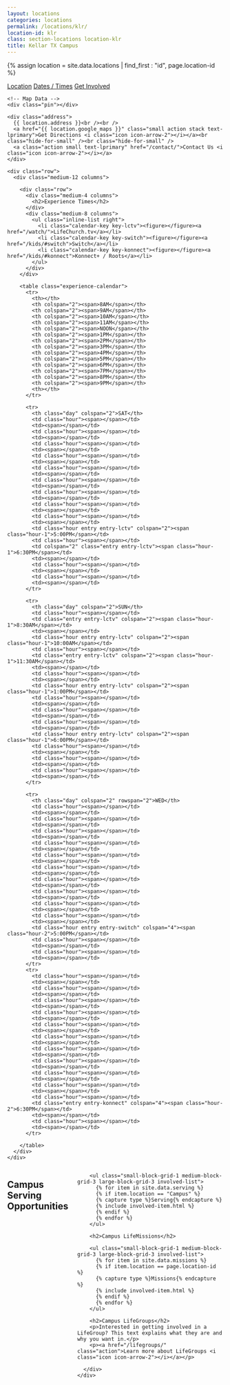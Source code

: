 ```yaml
---
layout: locations
categories: locations
permalink: /locations/klr/
location-id: klr
class: section-locations location-klr
title: Kellar TX Campus
---
```


{% assign location = site.data.locations | find_first : "id", page.location-id %}

<div class="location-tile-wrapper">
  <a href="#" class="location-tile tile-1 tile-active"><span>Location</span></a>
  <a href="#" class="location-tile tile-2"><span>Dates / Times</span></a>
  <a href="#" class="location-tile tile-3"><span>Get Involved</span></a>  
</div>

<div class="location-content-wrapper">

  <div class="location-content content-1 content-active">
    
    <!-- Map Data -->
    <div class="pin"></div>
    
    <div class="address">
      {{ location.address }}<br /><br />
      <a href="{{ location.google_maps }}" class="small action stack text-lprimary">Get Directions <i class="icon icon-arrow-2"></i></a><br class="hide-for-small" /><br class="hide-for-small" />
      <a class="action small text-lprimary" href="/contact/">Contact Us <i class="icon icon-arrow-2"></i></a>
    </div>
  </div>

  <div class="location-content content-2">

    <div class="row">
      <div class="medium-12 columns">

        <div class="row">
          <div class="medium-4 columns">
            <h2>Experience Times</h2>
          </div>
          <div class="medium-8 columns">
            <ul class="inline-list right">
              <li class="calendar-key key-lctv"><figure></figure><a href="/watch/">LifeChurch.tv</a></li>
              <li class="calendar-key key-switch"><figure></figure><a href="/kids/#switch">Switch</a></li>
              <li class="calendar-key key-konnect"><figure></figure><a href="/kids/#konnect">Konnect+ / Roots</a></li>
            </ul>
          </div>
        </div>
        
        <table class="experience-calendar">
          <tr>
            <th></th>
            <th colspan="2"><span>8AM</span></th>
            <th colspan="2"><span>9AM</span></th>
            <th colspan="2"><span>10AM</span></th>
            <th colspan="2"><span>11AM</span></th>
            <th colspan="2"><span>NOON</span></th>
            <th colspan="2"><span>1PM</span></th>
            <th colspan="2"><span>2PM</span></th>
            <th colspan="2"><span>3PM</span></th>
            <th colspan="2"><span>4PM</span></th>
            <th colspan="2"><span>5PM</span></th>
            <th colspan="2"><span>6PM</span></th>
            <th colspan="2"><span>7PM</span></th>
            <th colspan="2"><span>8PM</span></th>
            <th colspan="2"><span>9PM</span></th>
            <th></th>
          </tr>

          <tr>
            <th class="day" colspan="2">SAT</th>
            <td class="hour"><span></span></td>
            <td><span></span></td>
            <td class="hour"><span></span></td>
            <td><span></span></td>
            <td class="hour"><span></span></td>
            <td><span></span></td>
            <td class="hour"><span></span></td>
            <td><span></span></td>
            <td class="hour"><span></span></td>
            <td><span></span></td>
            <td class="hour"><span></span></td>
            <td><span></span></td>
            <td class="hour"><span></span></td>
            <td><span></span></td>
            <td class="hour"><span></span></td>
            <td><span></span></td>
            <td class="hour"><span></span></td>
            <td><span></span></td>
            <td class="hour entry entry-lctv" colspan="2"><span class="hour-1">5:00PM</span></td>
            <td class="hour"><span></span></td>
            <td colspan="2" class="entry entry-lctv"><span class="hour-1">6:30PM</span></td>
            <td><span></span></td>
            <td class="hour"><span></span></td>
            <td><span></span></td>
            <td class="hour"><span></span></td>
            <td><span></span></td>
          </tr>

          <tr>
            <th class="day" colspan="2">SUN</th>
            <td class="hour"><span></span></td>
            <td class="entry entry-lctv" colspan="2"><span class="hour-1">8:30AM</span></td>
            <td><span></span></td>
            <td class="hour entry entry-lctv" colspan="2"><span class="hour-1">10:00AM</span></td>
            <td class="hour"><span></span></td>
            <td class="entry entry-lctv" colspan="2"><span class="hour-1">11:30AM</span></td>
            <td><span></span></td>
            <td class="hour"><span></span></td>
            <td><span></span></td>
            <td class="hour entry entry-lctv" colspan="2"><span class="hour-1">1:00PM</span></td>
            <td class="hour"><span></span></td>
            <td><span></span></td>
            <td class="hour"><span></span></td>
            <td><span></span></td>
            <td class="hour"><span></span></td>
            <td><span></span></td>
            <td class="hour entry entry-lctv" colspan="2"><span class="hour-1">6:00PM</span></td>
            <td class="hour"><span></span></td>
            <td><span></span></td>
            <td class="hour"><span></span></td>
            <td><span></span></td>
            <td class="hour"><span></span></td>
            <td><span></span></td>
          </tr>

          <tr>
            <th class="day" colspan="2" rowspan="2">WED</th>
            <td class="hour"><span></span></td>
            <td><span></span></td>
            <td class="hour"><span></span></td>
            <td><span></span></td>
            <td class="hour"><span></span></td>
            <td><span></span></td>
            <td class="hour"><span></span></td>
            <td><span></span></td>
            <td class="hour"><span></span></td>
            <td><span></span></td>
            <td class="hour"><span></span></td>
            <td><span></span></td>
            <td class="hour"><span></span></td>
            <td><span></span></td>
            <td class="hour"><span></span></td>
            <td><span></span></td>
            <td class="hour"><span></span></td>
            <td><span></span></td>
            <td class="hour"><span></span></td>
            <td><span></span></td>
            <td class="hour entry entry-switch" colspan="4"><span class="hour-2">5:00PM</span></td>
            <td class="hour"><span></span></td>
            <td><span></span></td>
            <td class="hour"><span></span></td>
            <td><span></span></td>
          </tr>
          <tr>
            <td class="hour"><span></span></td>
            <td><span></span></td>
            <td class="hour"><span></span></td>
            <td><span></span></td>
            <td class="hour"><span></span></td>
            <td><span></span></td>
            <td class="hour"><span></span></td>
            <td><span></span></td>
            <td class="hour"><span></span></td>
            <td><span></span></td>
            <td class="hour"><span></span></td>
            <td><span></span></td>
            <td class="hour"><span></span></td>
            <td><span></span></td>
            <td class="hour"><span></span></td>
            <td><span></span></td>
            <td class="hour"><span></span></td>
            <td><span></span></td>
            <td class="hour"><span></span></td>
            <td><span></span></td>
            <td class="hour"><span></span></td>
            <td class="entry entry-konnect" colspan="4"><span class="hour-2">6:30PM</span></td>
            <td><span></span></td>
            <td class="hour"><span></span></td>
            <td><span></span></td>
          </tr>

        </table>
      </div>
    </div>
  </div>

  <div class="location-content content-3">
    <div class="row">
      <div class="medium-12 columns">
        <h2>Campus Serving Opportunities</h2>

        <ul class="small-block-grid-1 medium-block-grid-3 large-block-grid-3 involved-list">
          {% for item in site.data.serving %}
          {% if item.location == "Campus" %}
          {% capture type %}Serving{% endcapture %}
          {% include involved-item.html %}
          {% endif %}
          {% endfor %}
        </ul>
        
        <h2>Campus LifeMissions</h2>
          
        <ul class="small-block-grid-1 medium-block-grid-3 large-block-grid-3 involved-list">
          {% for item in site.data.missions %}
          {% if item.location == page.location-id %}
          {% capture type %}Missions{% endcapture %}
          {% include involved-item.html %}
          {% endif %}
          {% endfor %}
        </ul>

        <h2>Campus LifeGroups</h2>
        <p>Interested in getting involved in a LifeGroup? This text explains what they are and why you want in.</p>
        <p><a href="/lifegroups/" class="action">Learn more about LifeGroups <i class="icon icon-arrow-2"></i></a></p>

      </div>
    </div>
  </div>

</div>